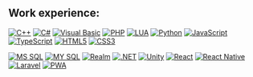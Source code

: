 ## Work experience:

[![C++](https://img.shields.io/badge/C%2B%2B-ccc?logoColor=ccc&labelColor=333&logo=cplusplus)]()
[![C#](https://img.shields.io/badge/C%23-ccc?logoColor=ccc&labelColor=333&logo=csharp)]()
[![Visual Basic](https://img.shields.io/badge/Visual_Basic-ccc?logoColor=ccc&labelColor=333&logo=visualbasic)]()
[![PHP](https://img.shields.io/badge/PHP-ccc?logoColor=ccc&labelColor=333&logo=php)]()
[![LUA](https://img.shields.io/badge/LUA-ccc?logoColor=ccc&labelColor=333&logo=lua)]()
[![Python](https://img.shields.io/badge/Python-ccc?logoColor=ccc&labelColor=333&logo=python)]()
[![JavaScript](https://img.shields.io/badge/JavaScript-ccc?logoColor=ccc&labelColor=333&logo=javascript)]()
[![TypeScript](https://img.shields.io/badge/TypeScript-ccc?logoColor=ccc&labelColor=333&logo=typescript)]()
[![HTML5](https://img.shields.io/badge/HTML5-ccc?logoColor=ccc&labelColor=333&logo=html5)]()
[![CSS3](https://img.shields.io/badge/CSS3-ccc?logoColor=ccc&labelColor=333&logo=css3)]()

[![MS SQL](https://img.shields.io/badge/MS_SQL-ccc?logoColor=ccc&labelColor=333&logo=microsoftsqlserver)]()
[![MY SQL](https://img.shields.io/badge/MY_SQL-ccc?logoColor=ccc&labelColor=333&logo=mysql)]()
[![Realm](https://img.shields.io/badge/Realm-ccc?logoColor=ccc&labelColor=333&logo=realm)]()
[![.NET](https://img.shields.io/badge/.NET-ccc?logoColor=ccc&labelColor=333&logo=dotnet)]()
[![Unity](https://img.shields.io/badge/Unity-ccc?logoColor=ccc&labelColor=333&logo=unity)]()
[![React](https://img.shields.io/badge/React-ccc?logoColor=ccc&labelColor=333&logo=react)]()
[![React Native](https://img.shields.io/badge/React_Native-ccc?logoColor=ccc&labelColor=333&logo=react)]()
[![Laravel](https://img.shields.io/badge/Laravel-ccc?logoColor=ccc&labelColor=333&logo=laravel)]()
[![PWA](https://img.shields.io/badge/PWA-ccc?logoColor=ccc&labelColor=333&logo=pwa)]()
